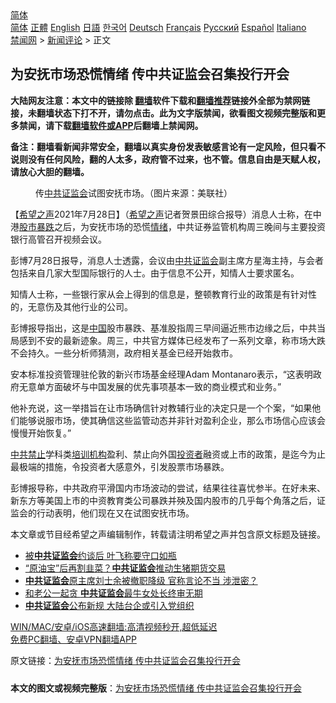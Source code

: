  <!-- 面包屑导航 --> <div class="breadcrumb"><!-- GTranslate: https://gtranslate.io/ -->  <div class="switcher notranslate">  <div class="selected">  <a href="#" onclick="return false;"> 简体</a>  </div>  <div class="option">  <a href="https://www.bannedbook.org" onclick="doGTranslate('zh-CN|zh-CN');jQuery('div.switcher div.selected a').html(jQuery(this).html());return false;" title="简体中文" class="nturl selected"> 简体</a>  <a href="https://www.bannedbook.org/zh-tw/" onclick="doGTranslate('zh-CN|zh-TW');jQuery('div.switcher div.selected a').html(jQuery(this).html());return false;" title="繁體中文" class="nturl"> 正體</a>  <a href="https://www.bannedbook.org/en/" onclick="doGTranslate('zh-CN|en');jQuery('div.switcher div.selected a').html(jQuery(this).html());return false;" title="English" class="nturl"> English</a>  <a href="https://www.bannedbook.org/ja/" onclick="doGTranslate('zh-CN|ja');jQuery('div.switcher div.selected a').html(jQuery(this).html());return false;" title="日本語" class="nturl"> 日語</a>  <a href="https://www.bannedbook.org/ko/" onclick="doGTranslate('zh-CN|ko');jQuery('div.switcher div.selected a').html(jQuery(this).html());return false;" title="한국어" class="nturl"> 한국어</a>  <a href="https://www.bannedbook.org/de/" onclick="doGTranslate('zh-CN|de');jQuery('div.switcher div.selected a').html(jQuery(this).html());return false;" title="Deutsch" class="nturl"> Deutsch</a>  <a href="https://www.bannedbook.org/fr/" onclick="doGTranslate('zh-CN|fr');jQuery('div.switcher div.selected a').html(jQuery(this).html());return false;" title="Français" class="nturl"> Français</a>  <a href="https://www.bannedbook.org/ru/" onclick="doGTranslate('zh-CN|ru');jQuery('div.switcher div.selected a').html(jQuery(this).html());return false;" title="Русский" class="nturl"> Русский</a>  <a href="https://www.bannedbook.org/es/" onclick="doGTranslate('zh-CN|es');jQuery('div.switcher div.selected a').html(jQuery(this).html());return false;" title="Español" class="nturl"> Español</a>  <a href="https://www.bannedbook.org/it/" onclick="doGTranslate('zh-CN|it');jQuery('div.switcher div.selected a').html(jQuery(this).html());return false;" title="Italiano" class="nturl"> Italiano</a>  </div>  </div>      <div class='breadcrumb-sub'><!-- Breadcrumb NavXT 6.3.0 --> <a href="https://www.bannedbook.org/" class="home">禁闻网</a> &gt; <a href="https://www.bannedbook.org/bnews/comments/" class="category">新闻评论</a> &gt; 正文</div></div><h2>为安抚市场恐慌情绪 传中共证监会召集投行开会</h2> <p class="notice"><b>大陆网友注意：本文中的链接除 <a href="https://github.com/bannedbook/fanqiang" >翻墙</a>软件下载和<a href="https://github.com/killgcd/justmysocks/blob/master/README.md">翻墙推荐</a>链接外全部为禁网链接，未翻墙状态下打不开，请勿点击。此为文字版禁闻，欲看图文视频完整版和更多禁闻，请下载<a href="https://github.com/bannedbook/fanqiang">翻墙软件或APP</a>后翻墙上禁闻网。</p><p>备注：翻墙看新闻非常安全，翻墙以真实身份发表敏感言论有一定风险，但只看不说则没有任何风险，翻的人太多，政府管不过来，也不管。信息自由是天赋人权，请放心大胆的翻墙。</b></p>  <div class="entry"> <figure><figcaption>传<a href="https://www.bannedbook.org/bnews/tag/%e4%b8%ad%e5%85%b1/" class="st_tag internal_tag" rel="tag" title="标签 中共 下的日志">中共</a><a href="https://www.bannedbook.org/bnews/tag/%e8%af%81%e7%9b%91%e4%bc%9a/" class="st_tag internal_tag" rel="tag" title="标签 证监会 下的日志">证监会</a>试图安抚市场。（图片来源：美联社）</figcaption></figure> <p>【<span class='wp_keywordlink_affiliate'><a href="https://www.soundofhope.org" title="希望之声" target="_blank">希望之声</a></span>2021年7月28日】（<a href="https://www.bannedbook.org/bnews/tag/%e5%b8%8c%e6%9c%9b%e4%b9%8b%e5%a3%b0/" class="st_tag internal_tag" rel="tag" title="标签 希望之声 下的日志">希望之声</a>记者贺景田综合报导）消息人士称，在中港<a href="https://www.bannedbook.org/bnews/tag/%e8%82%a1%e5%b8%82%e6%9a%b4%e8%b7%8c/" class="st_tag internal_tag" rel="tag" title="标签 股市暴跌 下的日志">股市暴跌</a>之后，为安抚市场的恐慌<a href="https://www.bannedbook.org/bnews/tag/%E6%83%85%E7%BB%AA/" class="st_tag internal_tag" rel="tag" title="标签 情绪 下的日志">情绪</a>，中共证券监管机构周三晚间与主要投资银行高管召开视频会议。</p> <p>彭博7月28日报导，消息人士透露，会议由<a href="https://www.bannedbook.org/bnews/tag/%E4%B8%AD%E5%85%B1%E8%AF%81%E7%9B%91%E4%BC%9A/" class="st_tag internal_tag" rel="tag" title="标签 中共证监会 下的日志">中共证监会</a>副主席方星海主持，与会者包括来自几家大型国际银行的人士。由于信息不公开，知情人士要求匿名。</p>  <p>知情人士称，一些银行家从会上得到的信息是，整顿教育行业的政策是有针对性的，无意伤及其他行业的公司。</p> <p>彭博报导指出，这是<span class='wp_keywordlink_affiliate'><a href="https://www.bannedbook.org/" title="中国" target="_blank">中国</a></span>股市暴跌、基准股指周三早间逼近熊市边缘之后，中共当局感到不安的最新迹象。周三，中共官方媒体已经发布了一系列文章，称市场大跌不会持久。一些分析师猜测，政府相关基金已经开始救市。</p>  <p>安本标准投资管理驻伦敦的新兴市场基金经理Adam Montanaro表示，“这表明政府无意单方面破坏与中国发展的优先事项基本一致的商业模式和业务。”</p> <p>他补充说，这一举措旨在让市场确信针对教辅行业的决定只是一个个案，“如果他们能够说服市场，使其确信这些监管动态并非针对盈利企业，那么市场信心应该会慢慢开始恢复。”</p>  <p><a href="https://www.bannedbook.org/bnews/tag/%E4%B8%AD%E5%85%B1%E7%A6%81%E6%AD%A2/" class="st_tag internal_tag" rel="tag" title="标签 中共禁止 下的日志">中共禁止</a>学科类<a href="https://www.bannedbook.org/bnews/tag/%E5%9F%B9%E8%AE%AD%E6%9C%BA%E6%9E%84/" class="st_tag internal_tag" rel="tag" title="标签 培训机构 下的日志">培训机构</a>盈利、禁止向外国<a href="https://www.bannedbook.org/bnews/tag/%e6%8a%95%e8%b5%84%e8%80%85/" class="st_tag internal_tag" rel="tag" title="标签 投资者 下的日志">投资者</a>融资或上市的政策，是迄今为止最极端的措施，令投资者大感意外，引发股票市场暴跌。</p> <p>彭博报导称，中共政府平滑国内市场波动的尝试，结果往往喜忧参半。在好未来、新东方等美国上市的中资教育类公司暴跌并殃及国内股市的几乎每个角落之后，证监会的行动表明，他们现在又在试图安抚市场。</p>  <p>本文章或节目经希望之声编辑制作，转载请注明希望之声并包含原文标题及链接。 </p> <ul class='op-related-articles' title='相关阅读'> <li><a href='https://www.bannedbook.org/bnews/cbnews/20210520/1550525.html' target='_blank'>被<b>中共证监会</b>约谈后 叶飞称要守口如瓶</a></li> <li><a href='https://www.bannedbook.org/bnews/comments/20200425/1318823.html' target='_blank'>“原油宝”后再割韭菜？<b>中共证监会</b>推动生猪期货交易</a></li> <li><a href='https://www.bannedbook.org/bnews/cnnews/20191005/1202147.html' target='_blank'><b>中共证监会</b>原主席刘士余被撤职降级 官称言论不当 涉泄密？</a></li> <li><a href='https://www.bannedbook.org/bnews/cnnews/20181018/1015004.html' target='_blank'>和老公一起贪 <b>中共证监会</b>最牛女处长终审无期</a></li> <li><a href='https://www.bannedbook.org/bnews/worldnews/20180625/962288.html' target='_blank'><b>中共证监会</b>公布新规 大陆台企或引入党组织</a></li> </ul> <p class="texttj"> <a href="https://github.com/bannedbook/fanqiang/wiki/V2ray%E6%9C%BA%E5%9C%BA" target="_blank">WIN/MAC/安卓/iOS高速翻墙:高清视频秒开,超低延迟</a><br/> <a href="https://github.com/bannedbook/fanqiang/wiki/%E7%A6%81%E9%97%BB%E7%BD%91%E5%AE%89%E5%8D%93%E7%BF%BB%E5%A2%99%E6%96%B0%E9%97%BBAPP" target="_blank">免费PC翻墙、安卓VPN翻墙APP</a></p><p>原文链接：<a class="src_link"  href="https://www.soundofhope.org/post/530138" target="_blank">为安抚市场恐慌情绪 传中共证监会召集投行开会</a></p><a name='sharetosocial'></a>  <div style="margin-bottom:5px;padding-bottom:5px;clear:both"> <div id="archive-pix-1" class="banner-ads"> <!-- AuctionX Display platform tag START --> <div id="26318x728x90x621x_ADSLOT2" clicktrack="%%CLICK_URL_ESC%%"></div> <!-- AuctionX Display platform tag END --> </div> <div id="archive-pix-2" class="banner-ads"> <!-- AuctionX Display platform tag START --> <div id="26315x300x250x621x_ADSLOT2" clicktrack="%%CLICK_URL_ESC%%"></div> <!-- AuctionX Display platform tag END --> </div> </div>  <div id="archive-pix-1" class="banner-ads"> <!-- AuctionX Display platform tag START --> <div id="26318x728x90x621x_ADSLOT3" clicktrack="%%CLICK_URL_ESC%%"></div> <!-- AuctionX Display platform tag END --> </div> <div><b>本文的图文或视频完整版</b>：<a href='https://www.bannedbook.org/bnews/comments/20210729/1596032.html'>为安抚市场恐慌情绪 传中共证监会召集投行开会</a></div>  </div><!--END ENTRY--> 